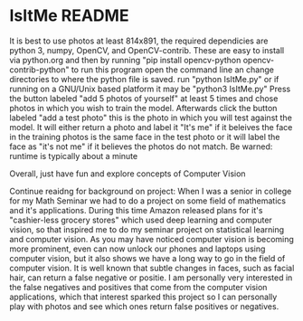 # IsItMe README
It is best to use photos at least 814x891, 
the required dependicies are python 3, numpy, OpenCV, and OpenCV-contrib. These are easy to install via python.org and then by running
"pip install opencv-python opencv-contrib-python"
to run this program open the command line an change directories to where the python file is saved. run "python IsItMe.py" or if running on
a GNU/Unix based platform it may be "python3 IsItMe.py" 
Press the button labeled "add 5 photos of yourself" at least 5 times and chose photos in which you wish to train the model.
Afterwards click the button labeled "add a test photo" this is the photo in which you will test against the model. It will either return a 
photo and label it "It's me" if it beleives the face in the training photos is the same face in the test photo or it will label the face 
as "it's not me" if it believes the photos do not match. Be warned: runtime is typically about a minute

Overall, just have fun and explore concepts of Computer Vision

Continue reaidng for background on project:
When I was a senior in college for my Math Seminar we had to do a project on some field of mathematics and it's applications. During this 
time Amazon released plans for it's "cashier-less grocery stores" which used deep learning and computer vision, so that inspired me to 
do my seminar project on statistical learning and computer vision. As you may have noticed computer vision is becoming more prominent,
even can now unlock our phones and laptops using computer vision, but it also shows we have a long way to go in the field of computer vision. 
It is well known that subtle changes in faces, such as facial hair, can return a false negative or positie. I am personally very
interested in the false negatives and positives that come from the computer vision applications, which that interest sparked this project
so I can personally play with photos and see which ones return false positives or negatives.
